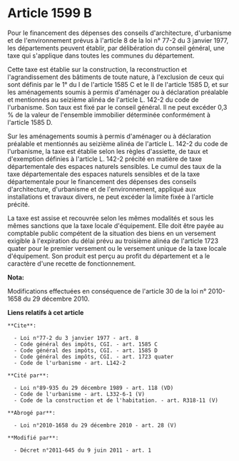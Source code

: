# Article 1599 B

Pour le financement des dépenses des conseils d'architecture, d'urbanisme et de l'environnement prévus à l'article 8 de la
loi n° 77-2 du 3 janvier 1977, les départements peuvent établir, par délibération du conseil général, une taxe qui s'applique
dans toutes les communes du département. 

Cette taxe est établie sur la construction, la reconstruction et l'agrandissement des bâtiments de toute nature, à
l'exclusion de ceux qui sont définis par le 1° du I de l'article 1585 C et le II de l'article 1585 D, et sur les aménagements
soumis à permis d'aménager ou à déclaration préalable et mentionnés au seizième alinéa de l'article L. 142-2 du code de
l'urbanisme. Son taux est fixé par le conseil général. Il ne peut excéder 0,3 % de la valeur de l'ensemble immobilier
déterminée conformément à l'article 1585 D. 

Sur les aménagements soumis à permis d'aménager ou à déclaration préalable et mentionnés au seizième alinéa de l'article L.
142-2 du code de l'urbanisme, la taxe est établie selon les règles d'assiette, de taux et d'exemption définies à l'article L.
142-2 précité en matière de taxe départementale des espaces naturels sensibles. Le cumul des taux de la taxe départementale
des espaces naturels sensibles et de la taxe départementale pour le financement des dépenses des conseils d'architecture,
d'urbanisme et de l'environnement, appliqué aux installations et travaux divers, ne peut excéder la limite fixée à l'article
précité. 

La taxe est assise et recouvrée selon les mêmes modalités et sous les mêmes sanctions que la taxe locale d'équipement. Elle
doit être payée au comptable public compétent de la situation des biens en un versement exigible à l'expiration du délai
prévu au troisième alinéa de l'article 1723 quater pour le premier versement ou le versement unique de la taxe locale
d'équipement. Son produit est perçu au profit du département et a le caractère d'une recette de fonctionnement.

**Nota:**

Modifications effectuées en conséquence de l'article 30 de la loi n° 2010-1658 du 29 décembre 2010.

**Liens relatifs à cet article**

	**Cite**:

	  - Loi n°77-2 du 3 janvier 1977 - art. 8
	  - Code général des impôts, CGI. - art. 1585 C
	  - Code général des impôts, CGI. - art. 1585 D
	  - Code général des impôts, CGI. - art. 1723 quater
	  - Code de l'urbanisme - art. L142-2

	**Cité par**:

	  - Loi n°89-935 du 29 décembre 1989 - art. 118 (VD)
	  - Code de l'urbanisme - art. L332-6-1 (V)
	  - Code de la construction et de l'habitation. - art. R318-11 (V)

	**Abrogé par**:

	  - Loi n°2010-1658 du 29 décembre 2010 - art. 28 (V)

	**Modifié par**:

	  - Décret n°2011-645 du 9 juin 2011 - art. 1
